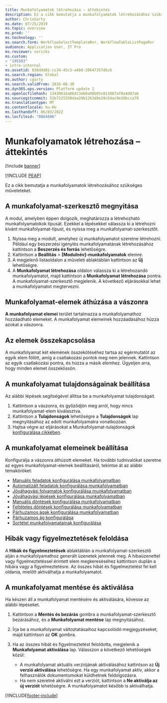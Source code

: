 ```yaml
---
title: Munkafolyamatok létrehozása – áttekintés
description: Ez a cikk bemutatja a munkafolyamatok létrehozásához szükséges műveleteket.
author: ChrisGarty
ms.date: 07/25/2019
ms.topic: overview
ms.prod: ''
ms.technology: ''
ms.search.form: WorkflowSelectTemplateRnr, WorkflowTableListPageRnr
audience: Application User, IT Pro
ms.reviewer: sericks
ms.custom:
- "195583"
- intro-internal
ms.assetid: 836ddd01-cc34-45c3-a4b0-20647357dbc6
ms.search.region: Global
ms.author: cgarty
ms.search.validFrom: 2016-08-30
ms.dyn365.ops.version: Platform update 2
ms.openlocfilehash: 1343061ba06d13e68a98b05c013867af0a4d07a6
ms.sourcegitcommit: 52b7225350daa29b1263d8e29c54ac9e20bcca70
ms.translationtype: MT
ms.contentlocale: hu-HU
ms.lasthandoff: 06/03/2022
ms.locfileid: "8864486"
---
```

# <a name="create-workflows-overview"></a>Munkafolyamatok létrehozása – áttekintés

[!include [banner](../includes/banner.md)]


[!INCLUDE [PEAP](../../../includes/peap-1.md)]

Ez a cikk bemutatja a munkafolyamatok létrehozásához szükséges műveleteket.

## <a name="open-the-workflow-editor"></a>A munkafolyamat-szerkesztő megnyitása

A modul, amelyben éppen dolgozik, meghatározza a létrehozható munkafolyamatokok típusát. Ezekkel a lépésekkel válassza ki a létrehozni kívánt munkafolyamat-típust, és nyissa meg a munkafolyamat-szerkesztőt.

1. Nyissa meg a modult, amelyhez új munkafolyamatot szeretne létrehozni. Például egy beszerzési igénylés munkafolyamatának létrehozásához kattintson a **Beszerzés és forrás** lehetőségre.
2. Kattintson a **Beállítás** &gt; **\[Modulnév\]-munkafolyamatok** elemre.
3. A megjelenő listaoldalon a műveleti ablaktáblán kattintson az **Új** lehetőségre.
4. A **Munkafolyamat létrehozása** oldalon válassza ki a létrehozandó munkafolyamatot, majd kattintson a **Munkafolyamat létrehozása** pontra. A munkafolyamat-szerkesztő megjelenik. A következő eljárásokkal lehet a munkafolyamatot megtervezni.

## <a name="drag-workflow-elements-onto-the-canvas"></a>Munkafolyamat-elemek áthúzása a vászonra

**A munkafolyamat elemei** terület tartalmazza a munkafolyamathoz hozzáadható elemeket. A munkafolyamat elemeinek hozzáadásához húzza azokat a vászonra.

## <a name="connect-the-elements"></a>Az elemek összekapcsolása

A munkafolyamat két elemének összekötéséhez tartsa az egérmutatót az egyik elem fölött, amíg a csatlakozási pontok meg nem jelennek. Kattintson az egyik csatlakozási pontra, és húzza a másik elemhez. Ügyeljen arra, hogy minden elemet összekössön.

## <a name="configure-the-properties-of-the-workflow"></a>A munkafolyamat tulajdonságainak beállítása

Az alábbi lépések segítségével állítsa be a munkafolyamat tulajdonságait.

1. Kattintson a vászonra, és győződjön meg arról, hogy nincs munkafolyamat-elem kiválasztva.
2. Kattintson a **Tulajdonságok** lehetőségre a **Tulajdonságok** lap megnyitásához az adott munkafolyamatra vonatkozóan.
3. Hajtsa végre az eljárásokat a Munkafolyamat-tulajdonságok [konfigurálása cikkében](configure-workflow-properties.md).

## <a name="configure-the-elements-of-the-workflow"></a>A munkafolyamat elemeinek beállítása

Konfigurálja a vászonra áthúzott elemeket. Ha további tudnivalókat szeretne az egyes munkafolyamat-elemek beállításáról, tekintse át az alábbi témaköröket:

- [Manuális feladatok konfigurálása munkafolyamatban](configure-manual-task-workflow.md)
- [Automatizált feladatok konfigurálása munkafolyamatban](configure-automated-task-workflow.md)
- [Jóváhagyási folyamatok konfigurálása munkafolyamatban](configure-approval-process-workflow.md)
- [Jóváhagyási lépések konfigurálása munkafolyamatban](configure-approval-step-workflow.md)
- [Manuális döntések konfigurálása munkafolyamatban](configure-manual-decision-workflow.md)
- [Feltételes döntések konfigurálása munkafolyamatban](configure-conditional-decision-workflow.md)
- [Párhuzamos ágak konfigurálása munkafolyamatban](configure-parallel-activity-workflow.md)
- [Párhuzamos ág konfigurálása](configure-parallel-branch-workflow.md)
- [Sortétel munkafolyamatainak konfigurálása](configure-line-item-workflow.md)

## <a name="resolve-any-errors-or-warnings"></a>Hibák vagy figyelmeztetések feloldása

A **Hibák és figyelmeztetések** ablaktáblán a munkafolyamat-szerkesztő alján a munkafolyamathoz generált üzenetek jelennek meg. A hibaüzenettel vagy figyelmeztetéssel érintett elem megkereséséhez kattintson duplán a hibára vagy a figyelmeztetésre. Az összes hibát és figyelmeztetést fel kell oldania, mielőtt aktiválhatja a munkafolyamatot.

## <a name="save-and-activate-the-workflow"></a>A munkafolyamat mentése és aktiválása

Ha készen áll a munkafolyamat mentésére és aktiválására, kövesse az alábbi lépéseket.

1. Kattintson a **Mentés és bezárás** gombra a munkafolyamat-szerkesztő bezárásához, és a **Munkafolyamat mentése** lap megnyitásához.
2. Írja be a munkafolyamat változtatásaihoz kapcsolódó megjegyzéseket, majd kattintson az **OK** gombra.
3. Ha az összes hibát és figyelmeztetést feloldotta, megjelenik a **Munkafolyamat aktiválása** lap. Válasszon a következő lehetőségek közül:

    - A munkafolyamat aktuális verziójának aktiválásához kattintson az **Új verzió aktiválása** lehetőségre. Ha egy munkafolyamat aktív, akkor a felhasználók dokumentumokat küldhetnek feldolgozásra.
    - Ha nem szeretné aktiválni ezt a verziót, kattintson a **Ne aktiválja az új verziót** lehetőségre. A munkafolyamatot később is aktiválhatja.


[!INCLUDE[footer-include](../../../includes/footer-banner.md)]